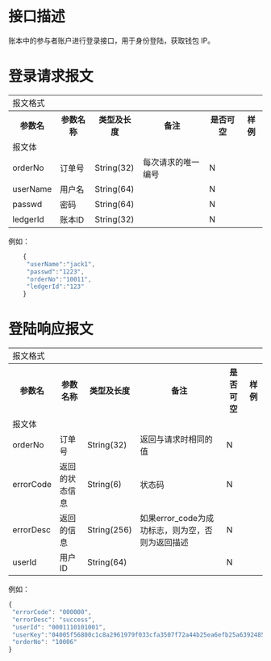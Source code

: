 # 接口描述

账本中的参与者账户进行登录接口，用于身份登陆，获取钱包 IP。

# 登录请求报文	
<table>
        <tr>
            <td colspan="6">报文格式</td>
        </tr>
        <tr>
            <th>参数名</th>
            <th>参数名称</th>
            <th>类型及长度</th>
            <th>备注</th>
            <th>是否可空</th>
            <th>样例</th>
        </tr>
        <tr>
             <td colspan="6">报文体</td>
        </tr>
        <tr>
            <td>orderNo</td>
            <td>订单号</td>
            <td>String(32)</td>
            <td>每次请求的唯一编号</td>
            <td>N</td>
            <td></td>
        </tr>
        <tr>
            <td>userName</td>
            <td>用户名</td>
            <td>String(64)</td>
            <td></td>
            <td>N</td>
            <td></td>
        </tr>
        <tr>
            <td>passwd</td>
            <td>密码</td>
            <td>String(64)</td>
            <td></td>
            <td>N</td>
            <td></td>
        </tr>
        <tr>
            <td>ledgerId</td>
            <td>账本ID</td>
            <td>String(32)</td>
            <td></td>
            <td>N</td>
            <td></td>
        </tr>
</table>

 例如：
``` javascript
    {
     "userName":"jack1",
     "passwd":"1223",
     "orderNo":"10011",
     "ledgerId":"123"
    }
```

# 登陆响应报文
<table>
        <tr>
            <td colspan="6">报文格式</td>
        </tr>
        <tr>
            <th>参数名</th>
            <th>参数名称</th>
            <th>类型及长度</th>
            <th>备注</th>
            <th>是否可空</th>
            <th>样例</th>
        </tr>
        <tr>
             <td colspan="6">报文体</td>
        </tr>
        <tr>
            <td>orderNo</td>
            <td>订单号</td>
            <td>String(32)</td>
            <td>返回与请求时相同的值</td>
            <td>N</td>
            <td></td>
        </tr>
        <tr>
            <td>errorCode</td>
            <td>返回的状态信息</td>
            <td>String(6)</td>
            <td>状态码</td>
            <td>N</td>
            <td></td>
        </tr>
        <tr>
            <td>errorDesc</td>
            <td>返回的信息</td>
            <td>String(256)</td>
            <td>如果error_code为成功标志，则为空，否则为返回描述</td>
            <td>N</td>
            <td></td>
        </tr>
        <tr>
            <td>userId</td>
            <td>用户ID</td>
            <td>String(64)</td>
            <td></td>
            <td>N</td>
            <td></td>
        </tr>
</table>

例如：
``` javascript
{
 "errorCode": "000000",
 "errorDesc": "success",
 "userId": "0001110101001",
 "userKey":"04005f56800c1c8a2961979f033cfa3507f72a44b25ea6efb25a6392485e55c5b3214ce37437418e397d723cedc52cb219524f2383b45010a3e5aab9ea9304c7fc",
 "orderNo": "10006"
} 
```



